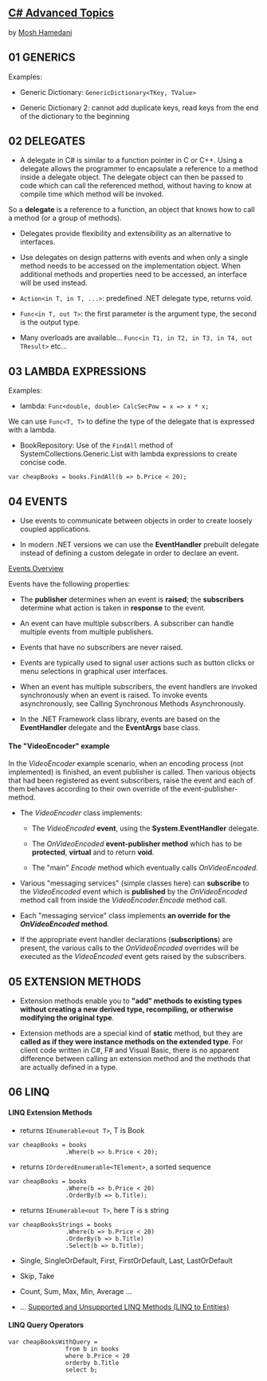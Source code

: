 ## [C# Advanced Topics](https://www.udemy.com/csharp-advanced/)

by [Mosh Hamedani](https://programmingwithmosh.com/)


## 01 GENERICS

Examples:

* Generic Dictionary: `GenericDictionary<TKey, TValue>`

* Generic Dictionary 2: cannot add duplicate keys, read keys from the end of the dictionary to the beginning


## 02 DELEGATES

* A delegate in C# is similar to a function pointer in C or C++. Using a delegate allows the programmer to encapsulate a reference to a method inside a delegate object. The delegate object can then be passed to code which can call the referenced method, without having to know at compile time which method will be invoked.

So a **delegate** is a reference to a function, an object that knows how to call a method (or a group of methods).

* Delegates provide flexibility and extensibility as an alternative to interfaces.

* Use delegates on design patterns with events and when only a single method needs to be accessed on the implementation object. When additional methods and properties need to be accessed, an interface will be used instead.

* `Action<in T, in T, ...>`: predefined .NET delegate type, returns void.

* `Func<in T, out T>`: the first parameter is the argument type, the second is the output type.

* Many overloads are available...  `Func<in T1, in T2, in T3, in T4, out TResult>` etc...


## 03 LAMBDA EXPRESSIONS

Examples:

* lambda: `Func<double, double> CalcSecPow = x => x * x;`

We can use `Func<T, T>` to define the type of the delegate that is expressed with a lambda.

* BookRepository: Use of the `FindAll` method of SystemCollections.Generic.List<T> with lambda expressions to create concise code.

```
var cheapBooks = books.FindAll(b => b.Price < 20);
```


## 04 EVENTS

* Use events to communicate between objects in order to create loosely coupled applications.

* In modern .NET versions we can use the **EventHandler** prebuilt delegate instead of defining a custom delegate in order to declare an event.


[Events Overview](https://docs.microsoft.com/en-us/dotnet/csharp/programming-guide/events/#events-overview)

Events have the following properties:

- The **publisher** determines when an event is **raised**; the **subscribers** determine what action is taken in **response** to the event.

- An event can have multiple subscribers. A subscriber can handle multiple events from multiple publishers.

- Events that have no subscribers are never raised.

- Events are typically used to signal user actions such as button clicks or menu selections in graphical user interfaces.

- When an event has multiple subscribers, the event handlers are invoked synchronously when an event is raised. To invoke events asynchronously, see Calling Synchronous Methods Asynchronously.

- In the .NET Framework class library, events are based on the **EventHandler** delegate and the **EventArgs** base class.





#### The "VideoEncoder" example

In the *VideoEncoder* example scenario, when an encoding process (not implemented) is finished, an event publisher is called.
Then various objects that had been registered as event subscribers, raise the event and each of them behaves according to their own override of the event-publisher-method.


* The *VideoEncoder* class implements:

  * The *VideoEncoded* **event**, using the **System.EventHandler<TEventArgs>** delegate.

  * The *OnVideoEncoded* **event-publisher method** which has to be **protected**, **virtual** and to return **void**.

  * The "main" *Encode* method which eventually calls *OnVideoEncoded*.


* Various "messaging services" (simple classes here) can **subscribe** to the *VideoEncoded* event which is **published** by the *OnVideoEncoded* method call from inside the *VideoEncoder.Encode* method call.

* Each "messaging service" class implements **an override for the *OnVideoEncoded* method**.

* If the appropriate event handler declarations (**subscriptions**) are present, the various calls to the *OnVideoEncoded* overrides will be executed as the *VideoEncoded* event gets raised by the subscribers.




## 05 EXTENSION METHODS


- Extension methods enable you to **"add" methods to existing types without creating a new derived type, recompiling, or otherwise modifying the original type**.

- Extension methods are a special kind of **static** method, but they are **called as if they were instance methods on the extended type**. For client code written in C#, F# and Visual Basic, there is no apparent difference between calling an extension method and the methods that are actually defined in a type.


## 06 LINQ


#### LINQ Extension Methods

* returns `IEnumerable<out T>`, T is Book

```
var cheapBooks = books
                .Where(b => b.Price < 20);
```

* returns `IOrderedEnumerable<TElement>`, a sorted sequence

```
var cheapBooks = books
                .Where(b => b.Price < 20)
                .OrderBy(b => b.Title);
```

* returns `IEnumerable<out T>`, here T is s string

```
var cheapBooksStrings = books
                .Where(b => b.Price < 20)
                .OrderBy(b => b.Title)
                .Select(b => b.Title);  
```

* Single, SingleOrDefault, First, FirstOrDefault, Last, LastOrDefault

* Skip, Take

* Count, Sum, Max, Min, Average ...

* ... [Supported and Unsupported LINQ Methods (LINQ to Entities)](https://docs.microsoft.com/en-us/dotnet/framework/data/adonet/ef/language-reference/supported-and-unsupported-linq-methods-linq-to-entities)



#### LINQ Query Operators

```
var cheapBooksWithQuery =
                from b in books
                where b.Price < 20
                orderby b.Title
                select b;
```
